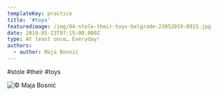 ```yaml
---
templateKey: practice
title: '#toys'
featuredimage: /img/04-stole-their-toys-belgrade-23052019-0915.jpg
date: 2019-05-23T07:15:00.000Z
type: At least once… Everyday!
authors:
  - author: Maja Bosnić
---
```

\#stole #their #toys

![© Maja Bosnić](/img/04-stole-their-toys-belgrade-23052019-0915.jpg "stolen toys © Maja Bosnić")
